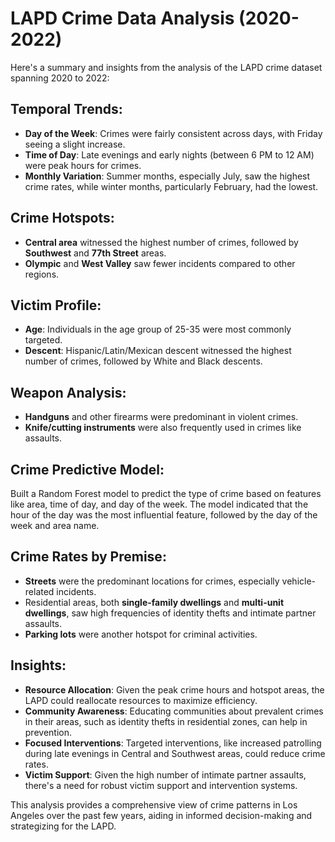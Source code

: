 # LAPD Crime Data Analysis (2020-2022)

Here's a summary and insights from the analysis of the LAPD crime dataset spanning 2020 to 2022:

## Temporal Trends:
- **Day of the Week**: Crimes were fairly consistent across days, with Friday seeing a slight increase.
- **Time of Day**: Late evenings and early nights (between 6 PM to 12 AM) were peak hours for crimes.
- **Monthly Variation**: Summer months, especially July, saw the highest crime rates, while winter months, particularly February, had the lowest.

## Crime Hotspots:
- **Central area** witnessed the highest number of crimes, followed by **Southwest** and **77th Street** areas.
- **Olympic** and **West Valley** saw fewer incidents compared to other regions.

## Victim Profile:
- **Age**: Individuals in the age group of 25-35 were most commonly targeted.
- **Descent**: Hispanic/Latin/Mexican descent witnessed the highest number of crimes, followed by White and Black descents.

## Weapon Analysis:
- **Handguns** and other firearms were predominant in violent crimes.
- **Knife/cutting instruments** were also frequently used in crimes like assaults.

## Crime Predictive Model:
Built a Random Forest model to predict the type of crime based on features like area, time of day, and day of the week. The model indicated that the hour of the day was the most influential feature, followed by the day of the week and area name.

## Crime Rates by Premise:
- **Streets** were the predominant locations for crimes, especially vehicle-related incidents.
- Residential areas, both **single-family dwellings** and **multi-unit dwellings**, saw high frequencies of identity thefts and intimate partner assaults.
- **Parking lots** were another hotspot for criminal activities.

## Insights:
- **Resource Allocation**: Given the peak crime hours and hotspot areas, the LAPD could reallocate resources to maximize efficiency.
- **Community Awareness**: Educating communities about prevalent crimes in their areas, such as identity thefts in residential zones, can help in prevention.
- **Focused Interventions**: Targeted interventions, like increased patrolling during late evenings in Central and Southwest areas, could reduce crime rates.
- **Victim Support**: Given the high number of intimate partner assaults, there's a need for robust victim support and intervention systems.

This analysis provides a comprehensive view of crime patterns in Los Angeles over the past few years, aiding in informed decision-making and strategizing for the LAPD.
